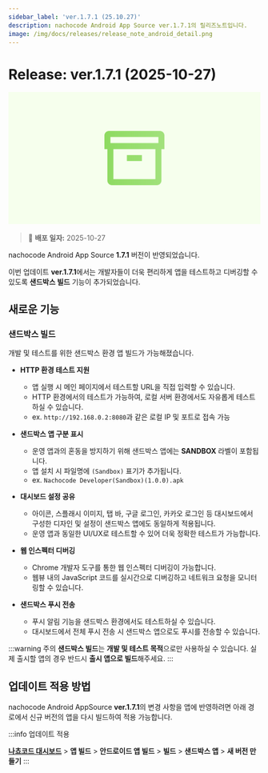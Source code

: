```yaml
---
sidebar_label: 'ver.1.7.1 (25.10.27)'
description: nachocode Android App Source ver.1.7.1의 릴리즈노트입니다.
image: /img/docs/releases/release_note_android_detail.png
---
```


# Release: ver.1.7.1 (2025-10-27)

![android_detail](/img/docs/releases/release_note_android_detail.png)

> 🔔 **배포 일자:** 2025-10-27

nachocode Android App Source **1.7.1** 버전이 반영되었습니다.

이번 업데이트 **ver.1.7.1**에서는 개발자들이 더욱 편리하게 앱을 테스트하고 디버깅할 수 있도록 **샌드박스 빌드** 기능이 추가되었습니다.

## 새로운 기능

### 샌드박스 빌드

개발 및 테스트를 위한 샌드박스 환경 앱 빌드가 가능해졌습니다.

- **HTTP 환경 테스트 지원**
  - 앱 실행 시 메인 페이지에서 테스트할 URL을 직접 입력할 수 있습니다.
  - HTTP 환경에서의 테스트가 가능하여, 로컬 서버 환경에서도 자유롭게 테스트하실 수 있습니다.
  - ex. `http://192.168.0.2:8080`과 같은 로컬 IP 및 포트로 접속 가능

- **샌드박스 앱 구분 표시**
  - 운영 앱과의 혼동을 방지하기 위해 샌드박스 앱에는 **SANDBOX** 라벨이 포함됩니다.
  - 앱 설치 시 파일명에 `(Sandbox)` 표기가 추가됩니다.
  - ex. `Nachocode Developer(Sandbox)(1.0.0).apk`

- **대시보드 설정 공유**
  - 아이콘, 스플래시 이미지, 탭 바, 구글 로그인, 카카오 로그인 등 대시보드에서 구성한 디자인 및 설정이 샌드박스 앱에도 동일하게 적용됩니다.
  - 운영 앱과 동일한 UI/UX로 테스트할 수 있어 더욱 정확한 테스트가 가능합니다.

- **웹 인스펙터 디버깅**
  - Chrome 개발자 도구를 통한 웹 인스펙터 디버깅이 가능합니다.
  - 웹뷰 내의 JavaScript 코드를 실시간으로 디버깅하고 네트워크 요청을 모니터링할 수 있습니다.

- **샌드박스 푸시 전송**
  - 푸시 알림 기능을 샌드박스 환경에서도 테스트하실 수 있습니다.
  - 대시보드에서 전체 푸시 전송 시 샌드박스 앱으로도 푸시를 전송할 수 있습니다.

:::warning 주의
**샌드박스 빌드**는 **개발 및 테스트 목적**으로만 사용하실 수 있습니다.
실제 출시할 앱의 경우 반드시 **출시 앱으로 빌드**해주세요.
:::

## 업데이트 적용 방법

nachocode Android AppSource **ver.1.7.1**의 변경 사항을 앱에 반영하려면 아래 경로에서 신규 버전의 앱을 다시 빌드하여 적용 가능합니다.

:::info 업데이트 적용

[**나쵸코드 대시보드**](https://nachocode.io/?utm_source=docs&utm_medium=documentation&utm_campaign=devguide) > **앱 빌드** > **안드로이드 앱 빌드** > **빌드** > **샌드박스 앱** > **새 버전 만들기**
:::
